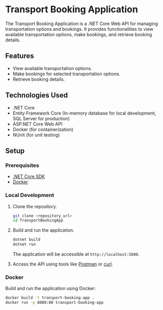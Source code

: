 # Transport Booking Application

The Transport Booking Application is a .NET Core Web API for managing transportation options and bookings. It provides functionalities to view available transportation options, make bookings, and retrieve booking details.

## Features

- View available transportation options.
- Make bookings for selected transportation options.
- Retrieve booking details.

## Technologies Used

- .NET Core
- Entity Framework Core (In-memory database for local development, SQL Server for production)
- ASP.NET Core Web API
- Docker (for containerization)
- NUnit (for unit testing)

## Setup

### Prerequisites

- [.NET Core SDK](https://dotnet.microsoft.com/download)
- [Docker](https://www.docker.com/)

### Local Development

1. Clone the repository.

    ```bash
    git clone <repository_url>
    cd TransportBookingApp
    ```

2. Build and run the application.

    ```bash
    dotnet build
    dotnet run
    ```

    The application will be accessible at `http://localhost:5000`.

3. Access the API using tools like [Postman](https://www.postman.com/) or [curl](https://curl.se/).

### Docker

Build and run the application using Docker:

```bash
docker build -t transport-booking-app .
docker run -p 8080:80 transport-booking-app
